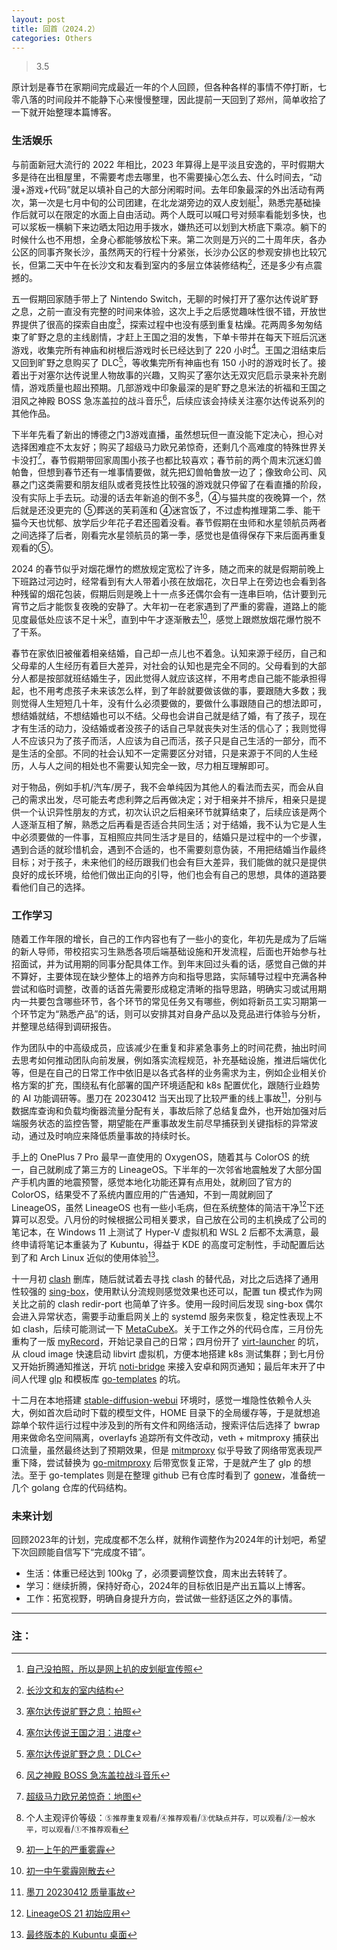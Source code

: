```yaml
---
layout: post
title: 回首（2024.2）
categories: Others
---
```


> 3.5  

<!-- more -->

原计划是春节在家期间完成最近一年的个人回顾，但各种各样的事情不停打断，七零八落的时间段并不能静下心来慢慢整理，因此提前一天回到了郑州，简单收拾了一下就开始整理本篇博客。

### 生活娱乐
与前面新冠大流行的 2022 年相比，2023 年算得上是平淡且安逸的，平时假期大多是待在出租屋里，不需要考虑去哪里，也不需要操心怎么去、什么时间去，“动漫+游戏+代码”就足以填补自己的大部分闲暇时间。去年印象最深的外出活动有两次，第一次是七月中旬的公司团建，在北龙湖旁边的双人皮划艇[^1]，熟悉完基础操作后就可以在限定的水面上自由活动。两个人既可以喊口号对频率看能划多快，也可以浆板一横躺下来边晒太阳边用手拨水，嫌热还可以划到大桥底下乘凉。躺下的时候什么也不用想，全身心都能够放松下来。第二次则是万兴的二十周年庆，各办公区的同事齐聚长沙，虽然两天的行程十分紧张，长沙办公区的参观安排也比较冗长，但第二天中午在长沙文和友看到室内的多层立体装修结构[^2]，还是多少有点震撼的。

五一假期回家随手带上了 Nintendo Switch，无聊的时候打开了塞尔达传说旷野之息，之前一直没有完整的时间来体验，这次上手之后感觉趣味性很不错，开放世界提供了很高的探索自由度[^3]，探索过程中也没有感到重复枯燥。花两周多匆匆结束了旷野之息的主线剧情，才赶上王国之泪的发售，下单卡带并在每天下班后沉迷游戏，收集完所有神庙和树根后游戏时长已经达到了 220 小时[^4]。王国之泪结束后又回到旷野之息购买了 DLC[^5]，等收集完所有神庙也有 150 小时的游戏时长了。接着出于对塞尔达传说里人物故事的兴趣，又购买了塞尔达无双灾厄启示录来补充剧情，游戏质量也超出预期。几部游戏中印象最深的是旷野之息米法的祈福和王国之泪风之神殿 BOSS 急冻盖拉的战斗音乐[^6]，后续应该会持续关注塞尔达传说系列的其他作品。

下半年先看了新出的博德之门3游戏直播，虽然想玩但一直没能下定决心，担心对选择困难症不太友好；购买了超级马力欧兄弟惊奇，还剩几个高难度的特殊世界关卡没打[^7]，春节假期带回家周围小孩子也都比较喜欢；春节前的两个周末沉迷幻兽帕鲁，但想到春节还有一堆事情要做，就先把幻兽帕鲁放一边了；像致命公司、风暴之门这类需要和朋友组队或者竞技性比较强的游戏就只停留了在看直播的阶段，没有实际上手去玩。动漫的话去年新追的倒不多[^8]，④与猫共度的夜晚算一个，然后就是还没更完的 ⑤葬送的芙莉莲和 ④迷宫饭了，不过虚构推理第二季、能干猫今天也忧郁、放学后少年花子君还囤着没看。春节假期在虫师和水星领航员两者之间选择了后者，刚看完水星领航员的第一季，感觉也是值得保存下来后面再重复观看的⑤。

2024 的春节似乎对烟花爆竹的燃放规定宽松了许多，随之而来的就是假期前晚上下班路过河边时，经常看到有大人带着小孩在放烟花，次日早上在旁边也会看到各种残留的烟花包装，假期后则是晚上十一点多还偶尔会有一连串巨响，估计要到元宵节之后才能恢复夜晚的安静了。大年初一在老家遇到了严重的雾霾，道路上的能见度最低处应该不足十米[^9]，直到中午才逐渐散去[^10]，感觉上跟燃放烟花爆竹脱不了干系。

春节在家依旧被催着相亲结婚，自己却一点儿也不着急。认知来源于经历，自己和父母辈的人生经历有着巨大差异，对社会的认知也是完全不同的。父母看到的大部分人都是按部就班结婚生子，因此觉得人就应该这样，不用考虑自己能不能承担得起，也不用考虑孩子未来该怎么样，到了年龄就要做该做的事，要跟随大多数；我则觉得人生短短几十年，没有什么必须要做的，要做什么事跟随自己的想法即可，想结婚就结，不想结婚也可以不结。父母也会讲自己就是结了婚，有了孩子，现在才有生活的动力，没结婚或者没孩子的话自己早就丧失对生活的信心了；我则觉得人不应该只为了孩子而活，人应该为自己而活，孩子只是自己生活的一部分，而不是生活的全部。不同的社会认知不一定需要区分对错，只是来源于不同的人生经历，人与人之间的相处也不需要认知完全一致，尽力相互理解即可。

对于物品，例如手机/汽车/房子，我不会单纯因为其他人的看法而去买，而会从自己的需求出发，尽可能去考虑利弊之后再做决定；对于相亲并不排斥，相亲只是提供一个认识异性朋友的方式，初次认识之后相亲环节就算结束了，后续应该是两个人逐渐互相了解，熟悉之后再看是否适合共同生活；对于结婚，我不认为它是人生中必须要做的一件事，互相照应共同生活才是目的，结婚只是过程中的一个步骤，遇到合适的就珍惜机会，遇到不合适的，也不需要刻意伪装，不用把结婚当作最终目标；对于孩子，未来他们的经历跟我们也会有巨大差异，我们能做的就只是提供良好的成长环境，给他们做出正向的引导，他们也会有自己的思想，具体的道路要看他们自己的选择。

### 工作学习
随着工作年限的增长，自己的工作内容也有了一些小的变化，年初先是成为了后端的新人导师，带校招实习生熟悉各项后端基础设施和开发流程，后面也开始参与社招面试，并为试用期的同事分配具体工作。到年末回过头看的话，感觉自己做的并不算好，主要体现在缺少整体上的培养方向和指导思路，实际辅导过程中充满各种尝试和临时调整，改善的话首先需要形成稳定清晰的指导思路，明确实习或试用期内一共要包含哪些环节，各个环节的常见任务又有哪些，例如将新员工实习期第一个环节定为“熟悉产品”的话，则可以安排其对自身产品以及竞品进行体验与分析，并整理总结得到调研报告。

作为团队中的中高级成员，应该减少在重复和非紧急事务上的时间花费，抽出时间去思考如何推动团队向前发展，例如落实流程规范，补充基础设施，推进后端优化等，但是在自己的日常工作中依旧是以各式各样的业务需求为主，例如企业相关价格方案的扩充，围绕私有化部署的国产环境适配和 k8s 配置优化，跟随行业趋势的 AI 功能调研等。墨刀在 20230412 当天出现了比较严重的线上事故[^11]，分别与数据库查询和负载均衡器流量分配有关，事故后除了总结复盘外，也开始加强对后端服务状态的监控告警，期望能在严重事故发生前尽早捕获到关键指标的异常波动，通过及时响应来降低质量事故的持续时长。

手上的 OnePlus 7 Pro 最早一直使用的 OxygenOS，随着其与 ColorOS 的统一，自己就刷成了第三方的 LineageOS。下半年的一次邻省地震触发了大部分国产手机内置的地震预警，感觉本地化功能还算有点用处，就刷回了官方的 ColorOS，结果受不了系统内置应用的广告通知，不到一周就刷回了 LineageOS，虽然 LineageOS 也有一些小毛病，但在系统整体的简洁干净[^12]下还算可以忍受。八月份的时候根据公司相关要求，自己放在公司的主机换成了公司的笔记本，在 Windows 11 上测试了 Hyper-V 虚拟机和 WSL 2 后都不太满意，最终申请将笔记本重装为了 Kubuntu，得益于 KDE 的高度可定制性，手动配置后达到了和 Arch Linux 近似的使用体验[^13]。

十一月初 [clash](https://github.com/Dreamacro/clash) 删库，随后就试着去寻找 clash 的替代品，对比之后选择了通用性较强的 [sing-box](https://github.com/SagerNet/sing-box)，使用默认分流规则感觉效果也还可以，配置 tun 模式作为网关比之前的 clash redir-port 也简单了许多。使用一段时间后发现 sing-box 偶尔会进入异常状态，需要手动重启网关上的 systemd 服务来恢复，稳定性表现上不如 clash，后续可能测试一下 [MetaCubeX](https://github.com/MetaCubeX/mihomo/tree/Alpha)。关于工作之外的代码仓库，三月份先重构了一版 [myRecord](https://github.com/whoisnian/myRecord)，开始记录自己的日常；四月份开了 [virt-launcher](https://github.com/whoisnian/virt-launcher) 的坑，从 cloud image 快速启动 libvirt 虚拟机，方便本地搭建 k8s 测试集群；到七月份又开始折腾通知推送，开坑 [noti-bridge](https://github.com/whoisnian/noti-bridge) 来接入安卓和网页通知；最后年末开了中间人代理 [glp](https://github.com/whoisnian/glp) 和模板库 [go-templates](https://github.com/whoisnian/go-templates) 的坑。

十二月在本地搭建 [stable-diffusion-webui](https://github.com/AUTOMATIC1111/stable-diffusion-webui) 环境时，感觉一堆隐性依赖令人头大，例如首次启动时下载的模型文件，HOME 目录下的全局缓存等，于是就想追踪单个软件运行过程中涉及到的所有文件和网络活动，搜索评估后选择了 bwrap 用来做命名空间隔离，overlayfs 追踪所有文件改动，veth + mitmproxy 捕获出口流量，虽然最终达到了预期效果，但是 [mitmproxy](https://github.com/mitmproxy/mitmproxy) 似乎导致了网络带宽表现严重下降，尝试替换为 [go-mitmproxy](https://github.com/lqqyt2423/go-mitmproxy) 后带宽恢复正常，于是就产生了 glp 的想法。至于 go-templates 则是在整理 github 已有仓库时看到了 [gonew](https://go.dev/blog/gonew)，准备统一几个 golang 仓库的代码结构。

### 未来计划
回顾2023年的计划，完成度都不怎么样，就稍作调整作为2024年的计划吧，希望下次回顾能自信写下“完成度不错”。
* 生活：体重已经达到 100kg 了，必须要调整饮食，周末出去转转了。
* 学习：继续折腾，保持好奇心，2024年的目标依旧是产出五篇以上博客。
* 工作：拓宽视野，明确自身提升方向，尝试做一些舒适区之外的事情。

---
### 注：

[^1]: [自己没拍照，所以是网上扒的皮划艇宣传照](/public/image/yeah_time.webp)  
[^2]: [长沙文和友的室内结构](/public/image/wenheyou.webp)  
[^3]: [塞尔达传说旷野之息：拍照](/public/image/breath_of_the_wild.webp)  
[^4]: [塞尔达传说王国之泪：进度](/public/image/tears_of_the_kingdom.webp)  
[^5]: [塞尔达传说旷野之息：DLC](/public/image/breath_of_the_wild_dlc.webp)  
[^6]: [风之神殿 BOSS 急冻盖拉战斗音乐](https://www.bilibili.com/video/BV1yc41137sS/)  
[^7]: [超级马力欧兄弟惊奇：地图](/public/image/mario_wonder.webp)  
[^8]: 个人主观评价等级：`⑤推荐重复观看`/`④推荐观看`/`③优缺点并存，可以观看`/`②一般水平，可以观看`/`①不推荐观看`  
[^9]: [初一上午的严重雾霾](/public/image/20240210_haze_1.webp)  
[^10]: [初一中午雾霾刚散去](/public/image/20240210_haze_2.webp)  
[^11]: [墨刀 20230412 质量事故](/public/image/modao_0412.webp)  
[^12]: [LineageOS 21 初始应用](/public/image/lineageos_21.webp)  
[^13]: [最终版本的 Kubuntu 桌面](/public/image/kubuntu-kde.webp)  
